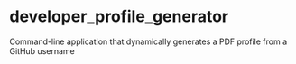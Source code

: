 # developer_profile_generator
Command-line application that dynamically generates a PDF profile from a GitHub username
